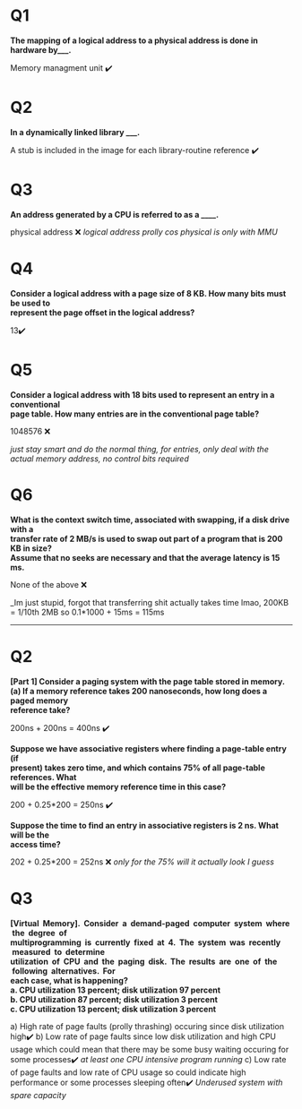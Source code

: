 
# Q1
**The mapping of a logical address to a physical address is done in hardware by___.**

Memory managment unit
✔️


# Q2
**In a dynamically linked library _\_\_.**

A stub is included in the image for each library-routine reference
✔️
# Q3


**An address generated by a CPU is referred to as a \_\_\_\_.**

physical address
❌
_logical address prolly cos physical is only with MMU_
# Q4

**Consider a logical address with a page size of 8 KB. How many bits must be used to   
represent the page offset in the logical address?**


13✔️

# Q5

**Consider a logical address with 18 bits used to represent an entry in a conventional   
page table. How many entries are in the conventional page table?**

1048576
❌

_just stay smart and do the normal thing, for entries, only deal with the actual memory address, no control bits required_

# Q6

**What is the context switch time, associated with swapping, if a disk drive with a   
transfer rate of 2 MB/s is used to swap out part of a program that is 200 KB in size?   
Assume that no seeks are necessary and that the average latency is 15 ms.**

None of the above
❌

_Im just stupid, forgot that transferring shit actually takes time lmao, 200KB = 1/10th 2MB so 0.1*1000 + 15ms = 115ms
****

# Q2
**\[Part 1\] Consider a paging system with the page table stored in memory.   
(a) If a memory reference takes 200 nanoseconds, how long does a paged memory   
reference take?**


200ns + 200ns = 400ns
✔️

**Suppose we have associative registers where finding a page-table entry (if   
present) takes zero time, and which contains 75% of all page-table references. What   
will be the effective memory reference time in this case?**

200 + 0.25\*200 = 250ns
✔️

**Suppose the time to find an entry in associative registers is 2 ns. What will be the   
access time?**

202 + 0.25\*200 = 252ns
❌
_only for the 75% will it actually look I guess_

# Q3

**\[Virtual  Memory\].  Consider  a  demand-paged  computer  system  where  the  degree  of   
multiprogramming  is  currently  fixed  at  4.  The  system  was  recently  measured  to  determine   
utilization  of  CPU  and  the  paging  disk.  The  results  are  one  of  the  following  alternatives.  For   
each case, what is happening?   
a. CPU utilization 13 percent; disk utilization 97 percent   
b. CPU utilization 87 percent; disk utilization 3 percent   
c. CPU utilization 13 percent; disk utilization 3 percent**

a) High rate of page faults (prolly thrashing) occuring since disk utilization high✔️
b) Low rate of page faults since low disk utilization and high CPU usage which could mean that there may be some busy waiting occuring for some processes✔️ _at least one CPU intensive program running_
c) Low rate of page faults and low rate of CPU usage so could indicate high performance or some processes sleeping often✔️
_Underused system with spare capacity_